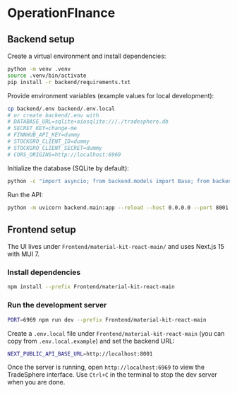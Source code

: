 # OperationFInance

## Backend setup

Create a virtual environment and install dependencies:

```bash
python -m venv .venv
source .venv/bin/activate
pip install -r backend/requirements.txt
```

Provide environment variables (example values for local development):

```bash
cp backend/.env backend/.env.local
# or create backend/.env with
# DATABASE_URL=sqlite+aiosqlite:///./tradesphere.db
# SECRET_KEY=change-me
# FINNHUB_API_KEY=dummy
# STOCKGRO_CLIENT_ID=dummy
# STOCKGRO_CLIENT_SECRET=dummy
# CORS_ORIGINS=http://localhost:6969
```

Initialize the database (SQLite by default):

```bash
python -c "import asyncio; from backend.models import Base; from backend.database import engine; async def main():\n    async with engine.begin() as conn:\n        await conn.run_sync(Base.metadata.create_all)\nasyncio.run(main())"
```

Run the API:

```bash
python -m uvicorn backend.main:app --reload --host 0.0.0.0 --port 8001 --env-file backend/.env
```

## Frontend setup

The UI lives under `Frontend/material-kit-react-main/` and uses Next.js 15 with MUI 7.

### Install dependencies

```bash
npm install --prefix Frontend/material-kit-react-main
```

### Run the development server

```bash
PORT=6969 npm run dev --prefix Frontend/material-kit-react-main
```

Create a `.env.local` file under `Frontend/material-kit-react-main` (you can copy from `.env.local.example`) and set the backend URL:

```bash
NEXT_PUBLIC_API_BASE_URL=http://localhost:8001
```

Once the server is running, open `http://localhost:6969` to view the TradeSphere interface. Use `Ctrl+C` in the terminal to stop the dev server when you are done.